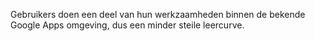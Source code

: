 Gebruikers doen een deel van hun werkzaamheden binnen de bekende Google Apps omgeving, dus een minder steile leercurve.